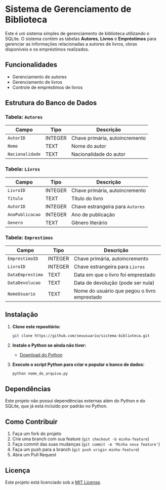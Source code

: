 # Sistema de Gerenciamento de Biblioteca

Este é um sistema simples de gerenciamento de biblioteca utilizando o SQLite. O sistema contém as tabelas **Autores**, **Livros** e **Empréstimos** para gerenciar as informações relacionadas a autores de livros, obras disponíveis e os empréstimos realizados.

## Funcionalidades

- Gerenciamento de autores
- Gerenciamento de livros
- Controle de empréstimos de livros

## Estrutura do Banco de Dados

### Tabela: `Autores`
| Campo           | Tipo    | Descrição                            |
|-----------------|---------|--------------------------------------|
| `AutorID`       | INTEGER | Chave primária, autoincremento        |
| `Nome`          | TEXT    | Nome do autor                         |
| `Nacionalidade` | TEXT    | Nacionalidade do autor                |

### Tabela: `Livros`
| Campo           | Tipo    | Descrição                                |
|-----------------|---------|------------------------------------------|
| `LivroID`       | INTEGER | Chave primária, autoincremento            |
| `Titulo`        | TEXT    | Título do livro                           |
| `AutorID`       | INTEGER | Chave estrangeira para `Autores`          |
| `AnoPublicacao` | INTEGER | Ano de publicação                         |
| `Genero`        | TEXT    | Gênero literário                          |

### Tabela: `Emprestimos`
| Campo            | Tipo    | Descrição                                           |
|------------------|---------|-----------------------------------------------------|
| `EmprestimoID`   | INTEGER | Chave primária, autoincremento                       |
| `LivroID`        | INTEGER | Chave estrangeira para `Livros`                      |
| `DataEmprestimo` | TEXT    | Data em que o livro foi emprestado                   |
| `DataDevolucao`  | TEXT    | Data de devolução (pode ser nula)                    |
| `NomeUsuario`    | TEXT    | Nome do usuário que pegou o livro emprestado         |

## Instalação

1. **Clone este repositório:**
    ```bash
    git clone https://github.com/seuusuario/sistema-biblioteca.git
    ```

2. **Instale o Python se ainda não tiver:**
    - [Download do Python](https://www.python.org/downloads/)

3. **Execute o script Python para criar e popular o banco de dados:**
    ```bash
    python nome_do_arquivo.py
    ```

## Dependências

Este projeto não possui dependências externas além do Python e do SQLite, que já está incluído por padrão no Python.

## Como Contribuir

1. Faça um fork do projeto
2. Crie uma branch com sua feature (`git checkout -b minha-feature`)
3. Faça commit das suas mudanças (`git commit -m 'Minha nova feature'`)
4. Faça um push para a branch (`git push origin minha-feature`)
5. Abra um Pull Request

## Licença

Este projeto está licenciado sob a [MIT License](LICENSE).
